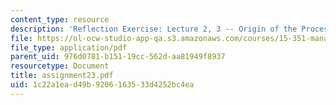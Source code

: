 ```yaml
---
content_type: resource
description: 'Reflection Exercise: Lecture 2, 3 -- Origin of the Process'
file: https://ol-ocw-studio-app-qa.s3.amazonaws.com/courses/15-351-managing-the-innovation-process-fall-2002/1c22a1ead49b9206163533d4252bc4ea_assignment23.pdf
file_type: application/pdf
parent_uid: 976d0781-b151-19cc-562d-aa81949f8937
resourcetype: Document
title: assignment23.pdf
uid: 1c22a1ea-d49b-9206-1635-33d4252bc4ea
---
```

